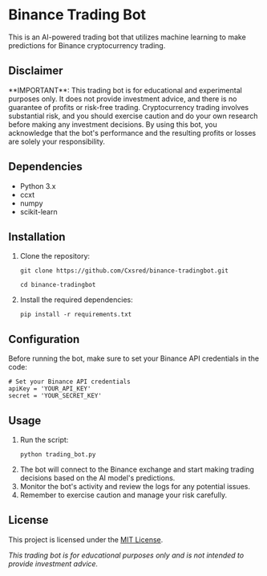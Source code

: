 <!DOCTYPE html>
<html>
<head>
  
</head>
<body>
  <h1>Binance Trading Bot</h1>

  <p>This is an AI-powered trading bot that utilizes machine learning to make predictions for Binance cryptocurrency trading.</p>

  <h2>Disclaimer</h2>
  <p>**IMPORTANT**: This trading bot is for educational and experimental purposes only. It does not provide investment advice, and there is no guarantee of profits or risk-free trading. Cryptocurrency trading involves substantial risk, and you should exercise caution and do your own research before making any investment decisions. By using this bot, you acknowledge that the bot's performance and the resulting profits or losses are solely your responsibility.</p>

  <h2>Dependencies</h2>
  <ul>
    <li>Python 3.x</li>
    <li>ccxt</li>
    <li>numpy</li>
    <li>scikit-learn</li>
  </ul>

  <h2>Installation</h2>
  <ol>
    <li>Clone the repository:</li>
    <pre><code>git clone https://github.com/Cxsred/binance-tradingbot.git</code></pre>
    <pre><code>cd binance-tradingbot</code></pre>
    <li>Install the required dependencies:</li>
    <pre><code>pip install -r requirements.txt</code></pre>
  </ol>

  <h2>Configuration</h2>
  <p>Before running the bot, make sure to set your Binance API credentials in the code:</p>
  <pre><code># Set your Binance API credentials
apiKey = 'YOUR_API_KEY'
secret = 'YOUR_SECRET_KEY'
</code></pre>

  <h2>Usage</h2>
  <ol>
    <li>Run the script:</li>
    <pre><code>python trading_bot.py</code></pre>
    <li>The bot will connect to the Binance exchange and start making trading decisions based on the AI model's predictions.</li>
    <li>Monitor the bot's activity and review the logs for any potential issues.</li>
    <li>Remember to exercise caution and manage your risk carefully.</li>
  </ol>

  <h2>License</h2>
  <p>This project is licensed under the <a href="LICENSE">MIT License</a>.</p>

  <p><em>This trading bot is for educational purposes only and is not intended to provide investment advice.</em></p>
</body>
</html>
